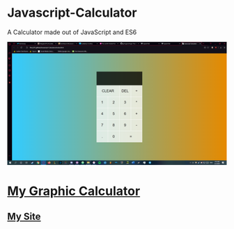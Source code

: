 # Javascript-Calculator
A Calculator made out of JavaScript and ES6


![website](website.png)

# [My Graphic Calculator](https://github.com/Vaporjawn/Graphing-Calculator)
## [My Site](https://vaporjawn.github.io/)
